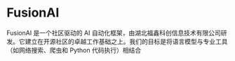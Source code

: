 # FusionAI


FusionAI 是一个社区驱动的 AI 自动化框架，由湖北福鑫科创信息技术有限公司研发。它建立在开源社区的卓越工作基础之上。我们的目标是将语言模型与专业工具（如网络搜索、爬虫和 Python 代码执行）相结合


